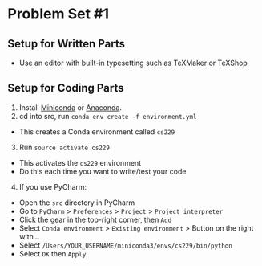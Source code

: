 # Problem Set #1
## Setup for Written Parts
- Use an editor with built-in typesetting such as  TeXMaker or TeXShop
## Setup for Coding Parts
1. Install [Miniconda](https://conda.io/docs/user-guide/install/index.html#regular-installation) or [Anaconda](https://docs.anaconda.com/anaconda/install/).
2. cd into src, run `conda env create -f environment.yml`
  - This creates a Conda environment called `cs229`
3. Run `source activate cs229`
  - This activates the `cs229` environment
  - Do this each time you want to write/test your code
4. If you use PyCharm:
  - Open the `src` directory in PyCharm
  - Go to `PyCharm` > `Preferences` > `Project` > `Project interpreter`
  - Click the gear in the top-right corner, then `Add`
  - Select `Conda environment` > `Existing environment` > Button on the right with `…`
  - Select `/Users/YOUR_USERNAME/miniconda3/envs/cs229/bin/python`
  - Select `OK` then `Apply`
 
